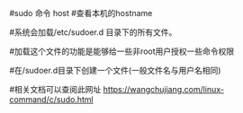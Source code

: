 #sudo 命令
host #查看本机的hostname

#系统会加载/etc/sudoer.d 目录下的所有文件。

#加载这个文件的功能是能够给一些非root用户授权一些命令权限

#在/sudoer.d目录下创建一个文件(一般文件名与用户名相同)

#相关文档可以查阅此网址
https://wangchujiang.com/linux-command/c/sudo.html
